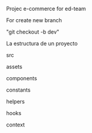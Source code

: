 Projec e-commerce for ed-team

For create new branch

"git checkout -b dev"

La estructura de un proyecto 

src

assets

components 

constants

helpers 

hooks

context
